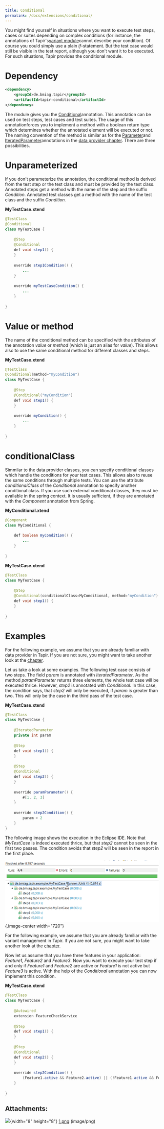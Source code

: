 ```yaml
---
title: Conditional
permalink: /docs/extensions/conditional/
---
```


You might find yourself in situations where you want to execute test
steps, cases or suites depending on complex conditions (for instance,
the annotations of Tapir's[variant module](Variant_Management)cannot
describe your condition). Of course you could simply use a plain
*if*-statement. But the test case would still be visible in the test
report, although you don't want it to be executed. For such situations,
Tapir provides the conditional module.

# Dependency

``` xml
<dependency>
    <groupId>de.bmiag.tapir</groupId>
    <artifactId>tapir-conditional</artifactId>
</dependency>
```

The module gives you the
[Conditional](https://psbm-mvnrepo-p.intranet.kiel.bmiag.de/tapir/latest/apidocs/de/bmiag/tapir/conditional/annotations/Conditional.html)annotation.
This annotation can be used on test steps, test cases and test suites.
The usage of this annotationforces you to implement a method with a
boolean return type which determines whether the annotated element will
be executed or not. The naming convention of the method is similar as
for the
[Parameter](https://psbm-mvnrepo-p.intranet.kiel.bmiag.de/tapir/latest/apidocs/de/bmiag/tapir/execution/annotations/parameter/Parameter.html)and
[IteratedParameter](https://psbm-mvnrepo-p.intranet.kiel.bmiag.de/tapir/latest/apidocs/de/bmiag/tapir/execution/annotations/parameter/IteratedParameter.html)annotations
in the [data provider chapter](Data_Provider). There are three
possibilities.

# Unparameterized

If you don't parameterize the annotation, the conditional method is
derived from the test step or the test class and must be provided by the
test class. Annotated steps get a method with the name of the step and
the suffix *Condition*. Annotated test classes get a method with the
name of the test class and the suffix *Condition.*

**MyTestCase.xtend**

``` java
@TestClass
@Conditional
class MyTestCase {

    @Step
    @Conditional
    def void step1() {
    }

    override step1Condition() {
        ...
    }

    override myTestCaseCondition() {
        ...
    }

}
```

# Value or method

The name of the conditional method can be specified with the attributes
of the annotation *value* or *method* (which is just an alias for
*value*). This allows also to use the same conditional method for
different classes and steps.

**MyTestCase.xtend**

``` java
@TestClass
@Conditional(method="myCondition")
class MyTestCase {

    @Step
    @Conditional("myCondition")
    def void step1() {
    }

    override myCondition() {
        ...
    }

}
```

# conditionalClass

Simmilar to the data provider classes, you can specify conditional
classes which handle the conditions for your test cases. This allows
also to reuse the same conditions through multiple tests. You can use
the attribute *conditionalClass* of the *Conditional* annotation to
specify another conditional class. If you use such external conditional
classes, they must be available in the spring context. It is usually
sufficient, if they are annotated with the *Component* annotation from
Spring.

**MyConditional.xtend**

``` java
@Component
class MyConditional {

    def boolean myCondition() {
        ...
    }

}
```

**MyTestCase.xtend**

``` java
@TestClass
class MyTestCase {

    @Step
    @Conditional(conditionalClass=MyConditional, method="myCondition")
    def void step1() {
    }

}
```

# Examples

For the following example, we assume that you are already familiar with
data provider in Tapir. If you are not sure, you might want to take
another look at the [chapter](Data_Provider).

Let us take a look at some examples. The following test case consists of
two steps. The field *param* is annotated with *IteratedParameter*. As
the method *paramParameter* returns three elements, the whole test case
will be executed thrice. However, *step2* is annotated with
*Conditional*. In this case, the condition says, that *step2* will only
be executed, if *param* is greater than two. This will only be the case
in the third pass of the test case.

**MyTestCase.xtend**

``` java
@TestClass
class MyTestCase {

    @IteratedParameter
    private int param

    @Step
    def void step1() {
    }

    @Step
    @Conditional
    def void step2() {
    }

    override paramParameter() {
        #[1, 2, 3]
    }

    override step2Condition() {
        param > 2
    }
}
```

The following image shows the execution in the Eclipse IDE. Note that
*MyTestCase* is indeed executed thrice, but that *step2* cannot be seen
in the first two passes. The condition avoids that *step2* will be seen
in the report in the first place.

![](img/docs/45940767/45940796.png){.image-center width="720"}

For the following example, we assume that you are already familiar with
the variant management in Tapir. If you are not sure, you might want to
take another look at the [chapter](Variant_Management).

Now let us assume that you have three features in your application:
*Feature1*, *Feature2* and *Feature3*. Now you want to execute your test
step if and only if *Feature1* and *Feature2* are active or *Feature1*
is not active but *Feature3* is active. With the help of the
*Conditional* annotation you can now implement this condition.

**MyTestCase.xtend**

``` java
@TestClass
class MyTestCase {

    @Autowired
    extension FeatureCheckService

    @Step
    def void step1() {
    }

    @Step
    @Conditional
    def void step2() {
    }

    override step2Condition() {
        (Feature1.active && Feature2.active) || (!Feature1.active && Feature3.active)
    }

}
```

## Attachments:

![](images/icons/bullet_blue.gif){width="8" height="8"}
[1.png](img/docs/45940767/45940796.png) (image/png)  
